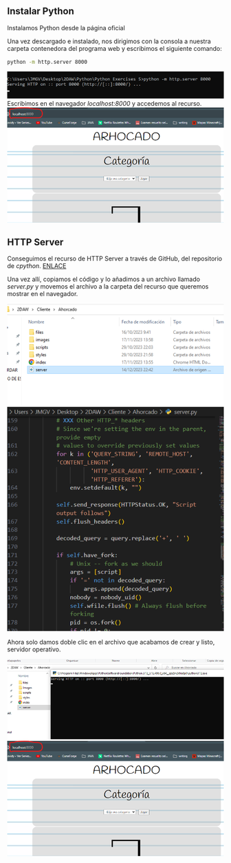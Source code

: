 ## Instalar Python
Instalamos Python desde la página oficial

Una vez descargado e instalado, nos dirigimos con la consola a nuestra carpeta contenedora del programa web y escribimos el siguiente comando:

```cmd
python -m http.server 8000
```
![imagen1](./images/1.png)
Escribimos en el navegador _localhost:8000_ y accedemos al recurso.
![imagen2](./images/2.png)

## HTTP Server

Conseguimos el recurso de HTTP Server a través de GitHub, del repositorio de _cpython_. [ENLACE](https://github.com/python/cpython/blob/main/Lib/http/server.py)

Una vez allí, copiamos el código y lo añadimos a un archivo llamado _server.py_ y movemos el archivo a la carpeta del recurso que queremos mostrar en el navegador.

![imagen3](./images/3.png)
![imagen4](./images/4.png)

Ahora solo damos doble clic en el archivo que acabamos de crear y listo, servidor operativo.

![imagen5](./images/5.png)
![imagen2](./images/2.png)
